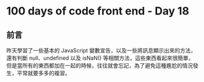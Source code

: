 # 100 days of code front end - Day 18

## 前言
昨天學習了一些基本的 JavaScript 變數宣告，以及一些將訊息顯示出來的方法，還有判斷 null、undefined 以及 isNaN() 等相關方法，這些東西看起來很簡單，但是當所有的東西都加在一起的時候，往往就會忘記，為了避免這種尷尬的情況發生，平常就要多多的複習。